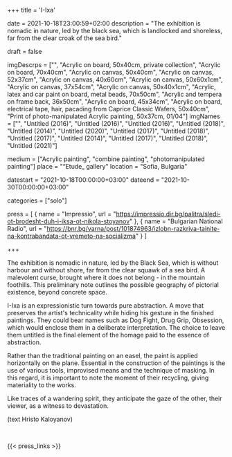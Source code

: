 +++
title = 'I-Ixa'

date = 2021-10-18T23:00:59+02:00
description = "The exhibition is nomadic in nature, led by the black sea, which is landlocked and shoreless, far from the clear croak of the sea bird."

draft = false

imgDescrps = ["", "Acrylic on board, 50x40cm, private collection", "Acrylic on board, 70x40cm", "Acrylic on canvas, 50x40cm", "Acrylic on canvas, 52x37cm", "Acrylic on canvas, 40x60cm", "Acrylic on canvas, 50x60x1cm", "Acrylic on canvas, 37x54cm", "Acrylic on canvas, 50x40x1cm", "Acrylic, latex and car paint on board, metal beads, 70x50cm", "Acrylic and tempera on frame back, 36x50cm", "Acrylic on board, 45x34cm", "Acrylic on board, electrical tape, hair, pacading from Caprice Classic Wafers, 50x40cm", "Print of photo-manipulated Acrylic painting, 50x37cm, 01/04"]
imgNames = ["", "Untitled (2016)", "Untitled (2016)", "Untitled (2016)", "Untitled (2018)", "Untitled (2014)", "Untitled (2020)", "Untitled (2017)", "Untitled (2018)", "Untitled (2017)", "Untitled (2014)", "Untitled (2017)", "Untitled (2018)", "Untitled (2021)"]

medium = ["Acrylic painting", "combine painting", "photomanipulated painting"]
place = "“Etude„ gallery"
location = "Sofia, Bulgaria"

datestart = "2021-10-18T00:00:00+03:00"
dateend = "2021-10-30T00:00:00+03:00"

categories = ["solo"]

press = [
  { name = "Impressio", url = "https://impressio.dir.bg/palitra/sledi-ot-brodesht-duh-i-iksa-ot-nikola-stoyanov" },
  { name = "Bulgarian National Radio", url = "https://bnr.bg/varna/post/101874963/izlobn-razkriva-tainite-na-kontrabandata-ot-vremeto-na-socializma" }
]

+++

The exhibition is nomadic in nature, led by the Black Sea, which is without harbour and without shore, far from the clear squawk of a sea bird. A malevolent curse, brought where it does not belong - in the mountain foothills. This preliminary note outlines the possible geography of pictorial existence, beyond concrete space.

I-Ixa is an expressionistic turn towards pure abstraction. A move that preserves the artist's technicality while hiding his gesture in the finished paintings. They could bear names such as Dog Fight, Drug Grip, Obsession, which would enclose them in a deliberate interpretation. The choice to leave them untitled is the final element of the homage paid to the essence of abstraction.

Rather than the traditional painting on an easel, the paint is applied horizontally on the plane. Essential in the construction of the paintings is the use of various tools, improvised means and the technique of masking. In this regard, it is important to note the moment of their recycling, giving materiality to the works.

Like traces of a wandering spirit, they anticipate the gaze of the other, their viewer, as a witness to devastation. 

(text Hristo Kaloyanov)

&nbsp;

{{< press_links >}}